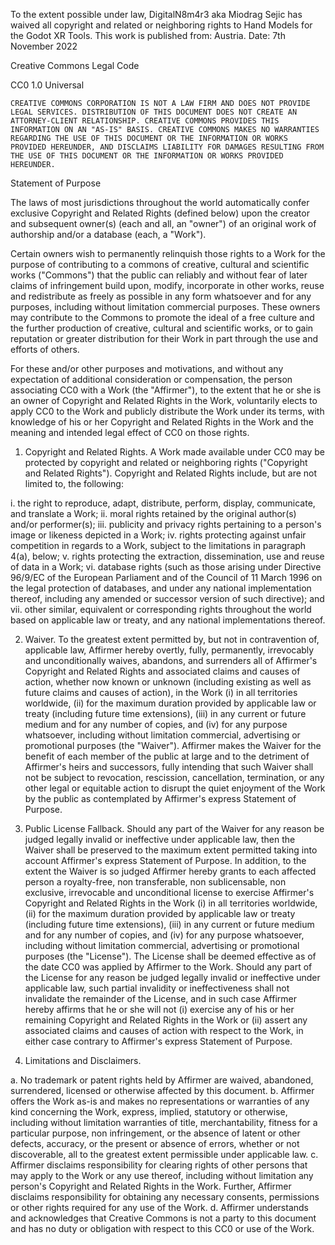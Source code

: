 To the extent possible under law, DigitalN8m4r3 aka Miodrag Sejic
has waived all copyright and related or neighboring rights to Hand Models for the Godot XR Tools.
This work is published from: Austria.
Date: 7th November 2022

Creative Commons Legal Code

CC0 1.0 Universal

	CREATIVE COMMONS CORPORATION IS NOT A LAW FIRM AND DOES NOT PROVIDE
	LEGAL SERVICES. DISTRIBUTION OF THIS DOCUMENT DOES NOT CREATE AN
	ATTORNEY-CLIENT RELATIONSHIP. CREATIVE COMMONS PROVIDES THIS
	INFORMATION ON AN "AS-IS" BASIS. CREATIVE COMMONS MAKES NO WARRANTIES
	REGARDING THE USE OF THIS DOCUMENT OR THE INFORMATION OR WORKS
	PROVIDED HEREUNDER, AND DISCLAIMS LIABILITY FOR DAMAGES RESULTING FROM
	THE USE OF THIS DOCUMENT OR THE INFORMATION OR WORKS PROVIDED
	HEREUNDER.

Statement of Purpose

The laws of most jurisdictions throughout the world automatically confer
exclusive Copyright and Related Rights (defined below) upon the creator
and subsequent owner(s) (each and all, an "owner") of an original work of
authorship and/or a database (each, a "Work").

Certain owners wish to permanently relinquish those rights to a Work for
the purpose of contributing to a commons of creative, cultural and
scientific works ("Commons") that the public can reliably and without fear
of later claims of infringement build upon, modify, incorporate in other
works, reuse and redistribute as freely as possible in any form whatsoever
and for any purposes, including without limitation commercial purposes.
These owners may contribute to the Commons to promote the ideal of a free
culture and the further production of creative, cultural and scientific
works, or to gain reputation or greater distribution for their Work in
part through the use and efforts of others.

For these and/or other purposes and motivations, and without any
expectation of additional consideration or compensation, the person
associating CC0 with a Work (the "Affirmer"), to the extent that he or she
is an owner of Copyright and Related Rights in the Work, voluntarily
elects to apply CC0 to the Work and publicly distribute the Work under its
terms, with knowledge of his or her Copyright and Related Rights in the
Work and the meaning and intended legal effect of CC0 on those rights.

1. Copyright and Related Rights. A Work made available under CC0 may be
protected by copyright and related or neighboring rights ("Copyright and
Related Rights"). Copyright and Related Rights include, but are not
limited to, the following:

  i. the right to reproduce, adapt, distribute, perform, display,
	 communicate, and translate a Work;
 ii. moral rights retained by the original author(s) and/or performer(s);
iii. publicity and privacy rights pertaining to a person's image or
	 likeness depicted in a Work;
 iv. rights protecting against unfair competition in regards to a Work,
	 subject to the limitations in paragraph 4(a), below;
  v. rights protecting the extraction, dissemination, use and reuse of data
	 in a Work;
 vi. database rights (such as those arising under Directive 96/9/EC of the
	 European Parliament and of the Council of 11 March 1996 on the legal
	 protection of databases, and under any national implementation
	 thereof, including any amended or successor version of such
	 directive); and
vii. other similar, equivalent or corresponding rights throughout the
	 world based on applicable law or treaty, and any national
	 implementations thereof.

2. Waiver. To the greatest extent permitted by, but not in contravention
of, applicable law, Affirmer hereby overtly, fully, permanently,
irrevocably and unconditionally waives, abandons, and surrenders all of
Affirmer's Copyright and Related Rights and associated claims and causes
of action, whether now known or unknown (including existing as well as
future claims and causes of action), in the Work (i) in all territories
worldwide, (ii) for the maximum duration provided by applicable law or
treaty (including future time extensions), (iii) in any current or future
medium and for any number of copies, and (iv) for any purpose whatsoever,
including without limitation commercial, advertising or promotional
purposes (the "Waiver"). Affirmer makes the Waiver for the benefit of each
member of the public at large and to the detriment of Affirmer's heirs and
successors, fully intending that such Waiver shall not be subject to
revocation, rescission, cancellation, termination, or any other legal or
equitable action to disrupt the quiet enjoyment of the Work by the public
as contemplated by Affirmer's express Statement of Purpose.

3. Public License Fallback. Should any part of the Waiver for any reason
be judged legally invalid or ineffective under applicable law, then the
Waiver shall be preserved to the maximum extent permitted taking into
account Affirmer's express Statement of Purpose. In addition, to the
extent the Waiver is so judged Affirmer hereby grants to each affected
person a royalty-free, non transferable, non sublicensable, non exclusive,
irrevocable and unconditional license to exercise Affirmer's Copyright and
Related Rights in the Work (i) in all territories worldwide, (ii) for the
maximum duration provided by applicable law or treaty (including future
time extensions), (iii) in any current or future medium and for any number
of copies, and (iv) for any purpose whatsoever, including without
limitation commercial, advertising or promotional purposes (the
"License"). The License shall be deemed effective as of the date CC0 was
applied by Affirmer to the Work. Should any part of the License for any
reason be judged legally invalid or ineffective under applicable law, such
partial invalidity or ineffectiveness shall not invalidate the remainder
of the License, and in such case Affirmer hereby affirms that he or she
will not (i) exercise any of his or her remaining Copyright and Related
Rights in the Work or (ii) assert any associated claims and causes of
action with respect to the Work, in either case contrary to Affirmer's
express Statement of Purpose.

4. Limitations and Disclaimers.

 a. No trademark or patent rights held by Affirmer are waived, abandoned,
	surrendered, licensed or otherwise affected by this document.
 b. Affirmer offers the Work as-is and makes no representations or
	warranties of any kind concerning the Work, express, implied,
	statutory or otherwise, including without limitation warranties of
	title, merchantability, fitness for a particular purpose, non
	infringement, or the absence of latent or other defects, accuracy, or
	the present or absence of errors, whether or not discoverable, all to
	the greatest extent permissible under applicable law.
 c. Affirmer disclaims responsibility for clearing rights of other persons
	that may apply to the Work or any use thereof, including without
	limitation any person's Copyright and Related Rights in the Work.
	Further, Affirmer disclaims responsibility for obtaining any necessary
	consents, permissions or other rights required for any use of the
	Work.
 d. Affirmer understands and acknowledges that Creative Commons is not a
	party to this document and has no duty or obligation with respect to
	this CC0 or use of the Work.
